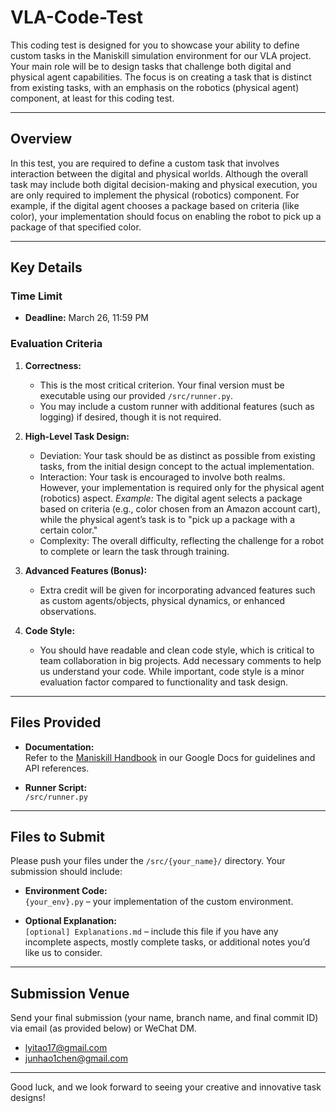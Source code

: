 # VLA-Code-Test

This coding test is designed for you to showcase your ability to define custom tasks in the Maniskill simulation environment for our VLA project. Your main role will be to design tasks that challenge both digital and physical agent capabilities. The focus is on creating a task that is distinct from existing tasks, with an emphasis on the robotics (physical agent) component, at least for this coding test.

---

## Overview

In this test, you are required to define a custom task that involves interaction between the digital and physical worlds. Although the overall task may include both digital decision-making and physical execution, you are only required to implement the physical (robotics) component. For example, if the digital agent chooses a package based on criteria (like color), your implementation should focus on enabling the robot to pick up a package of that specified color.

---

## Key Details

### Time Limit
- **Deadline:** March 26, 11:59 PM

### Evaluation Criteria
1. **Correctness:**  
   - This is the most critical criterion. Your final version must be executable using our provided `/src/runner.py`.  
   - You may include a custom runner with additional features (such as logging) if desired, though it is not required.

2. **High-Level Task Design:**  
   - Deviation: Your task should be as distinct as possible from existing tasks, from the initial design concept to the actual implementation.
   - Interaction: Your task is encouraged to involve both realms. However, your implementation is required only for the physical agent (robotics) aspect. *Example:* The digital agent selects a package based on criteria (e.g., color chosen from an Amazon account cart), while the physical agent’s task is to "pick up a package with a certain color."
   - Complexity: The overall difficulty, reflecting the challenge for a robot to complete or learn the task through training.

3. **Advanced Features (Bonus):**  
   - Extra credit will be given for incorporating advanced features such as custom agents/objects, physical dynamics, or enhanced observations.

4. **Code Style:**  
   - You should have readable and clean code style, which is critical to team collaboration in big projects. Add necessary comments to help us understand your code. While important, code style is a minor evaluation factor compared to functionality and task design. 

---

## Files Provided

- **Documentation:**  
  Refer to the [Maniskill Handbook](https://docs.google.com/document/d/1jZset2Qz7wtC8aKhkI5JZkMibM6piEr7Z8BliVoAPtc/edit?tab=t.3lcwjw24n671) in our Google Docs for guidelines and API references.
  
- **Runner Script:**  
  `/src/runner.py`

---

## Files to Submit

Please push your files under the `/src/{your_name}/` directory. Your submission should include:

- **Environment Code:**  
  `{your_env}.py` – your implementation of the custom environment.

- **Optional Explanation:**  
  `[optional] Explanations.md` – include this file if you have any incomplete aspects, mostly complete tasks, or additional notes you’d like us to consider.

---

## Submission Venue

Send your final submission (your name, branch name, and final commit ID) via email (as provided below) or WeChat DM.
- [lyitao17@gmail.com](mailto:lyitao17@gmail.com)
- [junhao1chen@gmail.com](mailto:junhao1chen@gmail.com)

---

Good luck, and we look forward to seeing your creative and innovative task designs!
